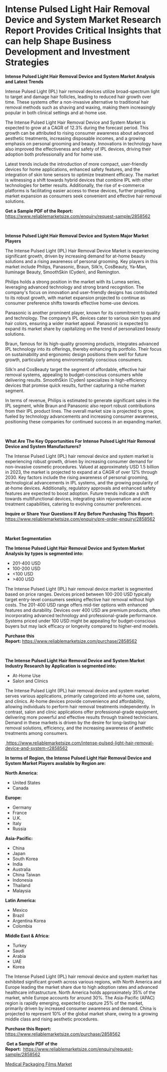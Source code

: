 <p><h1>Intense Pulsed Light Hair Removal Device and System Market Research Report Provides Critical Insights that can help Shape Business Development and Investment Strategies</h1></p><p><strong>Intense Pulsed Light Hair Removal Device and System Market Analysis and Latest Trends</strong></p>
<p><p>Intense Pulsed Light (IPL) hair removal devices utilize broad-spectrum light to target and damage hair follicles, leading to reduced hair growth over time. These systems offer a non-invasive alternative to traditional hair removal methods such as shaving and waxing, making them increasingly popular in both clinical settings and at-home use.</p><p>The Intense Pulsed Light Hair Removal Device and System Market is expected to grow at a CAGR of 12.3% during the forecast period. This growth can be attributed to rising consumer awareness about advanced aesthetic treatments, increasing disposable incomes, and a growing emphasis on personal grooming and beauty. Innovations in technology have also improved the effectiveness and safety of IPL devices, driving their adoption both professionally and for home use.</p><p>Latest trends include the introduction of more compact, user-friendly devices for home applications, enhanced safety features, and the integration of skin tone sensors to optimize treatment efficacy. The market is witnessing a shift towards hybrid devices that combine IPL with other technologies for better results. Additionally, the rise of e-commerce platforms is facilitating easier access to these devices, further propelling market expansion as consumers seek convenient and effective hair removal solutions.</p></p>
<p><strong>Get a Sample PDF of the Report:&nbsp;</strong> <a href="https://www.reliablemarketsize.com/enquiry/request-sample/2858562?utm_campaign=3205&utm_medium=2&utm_source=Github&utm_content=ia&utm_term=12032025&utm_id=intense-pulsed-light-hair-removal-device-and-system">https://www.reliablemarketsize.com/enquiry/request-sample/2858562</a></p>
<p>&nbsp;</p>
<p><strong>Intense Pulsed Light Hair Removal Device and System Major Market Players</strong></p>
<p><p>The Intense Pulsed Light (IPL) Hair Removal Device Market is experiencing significant growth, driven by increasing demand for at-home beauty solutions and a rising awareness of personal grooming. Key players in this market include Philips, Panasonic, Braun, Silk’n, CosBeauty, Ya-Man, Iluminage Beauty, SmoothSkin (Cyden), and Remington.</p><p>Philips holds a strong position in the market with its Lumea series, leveraging advanced technology and strong brand recognition. The company's focus on innovation and user-friendly designs has contributed to its robust growth, with market expansion projected to continue as consumer preference shifts towards effective home-use devices.</p><p>Panasonic is another prominent player, known for its commitment to quality and technology. The company’s IPL devices cater to various skin types and hair colors, ensuring a wider market appeal. Panasonic is expected to expand its market share by capitalizing on the trend of personalized beauty solutions.</p><p>Braun, famous for its high-quality grooming products, integrates advanced IPL technology into its offerings, thereby enhancing its portfolio. Their focus on sustainability and ergonomic design positions them well for future growth, particularly among environmentally conscious consumers.</p><p>Silk’n and CosBeauty target the segment of affordable, effective hair removal systems, appealing to budget-conscious consumers while delivering results. SmoothSkin (Cyden) specializes in high-efficiency devices that promise quick results, further capturing a niche market segment.</p><p>In terms of revenue, Philips is estimated to generate significant sales in the IPL segment, while Braun and Panasonic also report robust contributions from their IPL product lines. The overall market size is projected to grow, fueled by technology advancements and increasing consumer awareness, positioning these companies for continued success in an expanding market.</p></p>
<p>&nbsp;</p>
<p><strong>What Are The Key Opportunities For Intense Pulsed Light Hair Removal Device and System Manufacturers?</strong></p>
<p><p>The Intense Pulsed Light (IPL) hair removal device and system market is experiencing robust growth, driven by increasing consumer demand for non-invasive cosmetic procedures. Valued at approximately USD 1.5 billion in 2023, the market is projected to expand at a CAGR of over 12% through 2030. Key factors include the rising awareness of personal grooming, technological advancements in IPL systems, and the growing popularity of at-home devices. Additionally, regulatory approvals and enhanced safety features are expected to boost adoption. Future trends indicate a shift towards multifunctional devices, integrating skin rejuvenation and acne treatment capabilities, catering to evolving consumer preferences.</p></p>
<p><strong>Inquire or Share Your Questions If Any Before Purchasing This Report:</strong> <a href="https://www.reliablemarketsize.com/enquiry/pre-order-enquiry/2858562?utm_campaign=3205&utm_medium=2&utm_source=Github&utm_content=ia&utm_term=12032025&utm_id=intense-pulsed-light-hair-removal-device-and-system">https://www.reliablemarketsize.com/enquiry/pre-order-enquiry/2858562</a></p>
<p>&nbsp;</p>
<p><strong>Market Segmentation</strong></p>
<p><strong>The Intense Pulsed Light Hair Removal Device and System Market Analysis by types is segmented into:</strong></p>
<p><ul><li>201-400 USD</li><li>100-200 USD</li><li><100 USD</li><li>>400 USD</li></ul></p>
<p><p>The Intense Pulsed Light (IPL) hair removal device market is segmented based on price ranges. Devices priced between 100-200 USD typically target entry-level consumers seeking effective hair removal without high costs. The 201-400 USD range offers mid-tier options with enhanced features and durability. Devices over 400 USD are premium products, often incorporating advanced technology and professional-grade performance. Systems priced under 100 USD might be appealing for budget-conscious buyers but may lack efficacy or longevity compared to higher-end models.</p></p>
<p><strong>Purchase this Report:&nbsp;</strong><a href="https://www.reliablemarketsize.com/purchase/2858562?utm_campaign=3205&utm_medium=2&utm_source=Github&utm_content=ia&utm_term=12032025&utm_id=intense-pulsed-light-hair-removal-device-and-system">https://www.reliablemarketsize.com/purchase/2858562</a></p>
<p>&nbsp;</p>
<p><strong>The Intense Pulsed Light Hair Removal Device and System Market Industry Research by Application is segmented into:</strong></p>
<p><ul><li>At-Home Use</li><li>Salon and Clinics</li></ul></p>
<p><p>The Intense Pulsed Light (IPL) hair removal device and system market serves various applications, primarily categorized into at-home use, salons, and clinics. At-home devices provide convenience and affordability, allowing individuals to perform hair removal treatments independently. In contrast, salon and clinic applications offer professional-grade equipment, delivering more powerful and effective results through trained technicians. Demand in these markets is driven by the desire for long-lasting hair removal solutions, efficiency, and the increasing awareness of aesthetic treatments among consumers.</p></p>
<p><a href="https://www.reliablemarketsize.com/intense-pulsed-light-hair-removal-device-and-system-r2858562?utm_campaign=3205&utm_medium=2&utm_source=Github&utm_content=ia&utm_term=12032025&utm_id=intense-pulsed-light-hair-removal-device-and-system">&nbsp;https://www.reliablemarketsize.com/intense-pulsed-light-hair-removal-device-and-system-r2858562</a></p>
<p><strong>In terms of Region, the Intense Pulsed Light Hair Removal Device and System Market Players available by Region are:</strong></p>
<p>
    <p> <strong> North America: </strong>
        <ul>
            <li>United States</li>
            <li>Canada</li>
        </ul>
        </p> 
    <p> <strong> Europe: </strong>
        <ul>
            <li>Germany</li>
            <li>France</li>
            <li>U.K.</li>
            <li>Italy</li>
            <li>Russia</li>
        </ul>
        </p> 
    <p> <strong> Asia-Pacific: </strong>
        <ul>
            <li>China</li>
            <li>Japan</li>
            <li>South Korea</li>
            <li>India</li>
            <li>Australia</li>
            <li>China Taiwan</li>
            <li>Indonesia</li>
            <li>Thailand</li>
            <li>Malaysia</li>
        </ul>
        </p> 
    <p> <strong> Latin America: </strong>
        <ul>
            <li>Mexico</li>
            <li>Brazil</li>
            <li>Argentina Korea</li>
            <li>Colombia</li>
        </ul>
        </p> 
    <p> <strong> Middle East & Africa: </strong>
        <ul>
            <li>Turkey</li>
            <li>Saudi</li>
            <li>Arabia</li>
            <li>UAE</li>
            <li>Korea</li>
        </ul>
    </p>
    </p>
<p><p>The Intense Pulsed Light (IPL) hair removal device and system market has exhibited significant growth across various regions, with North America and Europe leading the market share due to high adoption rates and advanced healthcare infrastructure. North America holds approximately 35% of the market, while Europe accounts for around 30%. The Asia-Pacific (APAC) region is rapidly emerging, expected to capture 25% of the market, primarily driven by increased consumer awareness and demand. China is projected to represent 10% of the global market share, owing to a growing middle class and rising aesthetic procedures.</p></p>
<p><strong>Purchase this Report: </strong><a href="https://www.reliablemarketsize.com/purchase/2858562?utm_campaign=3205&utm_medium=2&utm_source=Github&utm_content=ia&utm_term=12032025&utm_id=intense-pulsed-light-hair-removal-device-and-system">https://www.reliablemarketsize.com/purchase/2858562</a></p>
<p>&nbsp;<strong>Get a Sample PDF of the Report:&nbsp;&nbsp;</strong><a href="https://www.reliablemarketsize.com/enquiry/request-sample/2858562?utm_campaign=3205&utm_medium=2&utm_source=Github&utm_content=ia&utm_term=12032025&utm_id=intense-pulsed-light-hair-removal-device-and-system">https://www.reliablemarketsize.com/enquiry/request-sample/2858562</a></p>
<p><strong></strong></p>
<p><p><a href="https://github.com/donkalucine10/Market-Research-Report-List-1/blob/main/medical-packaging-films-market.md?utm_campaign=3205&utm_medium=2&utm_source=Github&utm_content=ia&utm_term=12032025&utm_id=intense-pulsed-light-hair-removal-device-and-system">Medical Packaging Films Market</a></p></p>